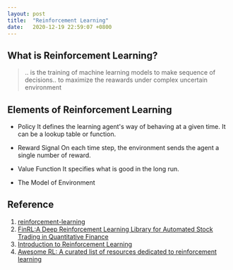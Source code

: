 ```yaml
---
layout: post
title:  "Reinforcement Learning"
date:   2020-12-19 22:59:07 +0800
---
```

## What is Reinforcement Learning?

> .. is the training of machine learning models to make sequence of decisions.. to maximize the reawards under complex uncertain environment

## Elements of Reinforcement Learning

- Policy
It defines the learning agent's way of behaving at a given time. It can be a lookup table or function.

- Reward Signal
On each time step, the environment sends the agent a single number of reward.

- Value Function
It specifies what is good in the long run.

- The Model of Environment

## Reference

1. [reinforcement-learning](https://github.com/dennybritz/reinforcement-learning)
2. [FinRL:A Deep Reinforcement Learning Library for Automated Stock Trading in Quantitative Finance](https://github.com/AI4Finance-LLC/FinRL-Library)
3. [Introduction to Reinforcement Learning](https://www.notion.so/bobzeng/Introduction-to-Reinforcement-Learning-bc342b527daa4677a5f52be1a3eeaa4a)
4. [Awesome RL: A curated list of resources dedicated to reinforcement learning](https://github.com/aikorea/awesome-rl)